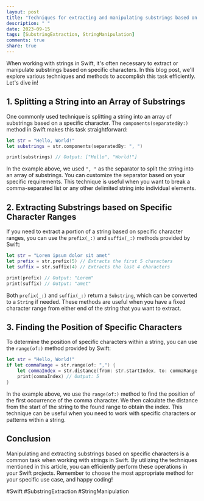 ```yaml
---
layout: post
title: "Techniques for extracting and manipulating substrings based on specific characters in Swift"
description: " "
date: 2023-09-15
tags: [SubstringExtraction, StringManipulation]
comments: true
share: true
---
```


When working with strings in Swift, it's often necessary to extract or manipulate substrings based on specific characters. In this blog post, we'll explore various techniques and methods to accomplish this task efficiently. Let's dive in!

## 1. Splitting a String into an Array of Substrings

One commonly used technique is splitting a string into an array of substrings based on a specific character. The `components(separatedBy:)` method in Swift makes this task straightforward:

```swift
let str = "Hello, World!"
let substrings = str.components(separatedBy: ", ")

print(substrings) // Output: ["Hello", "World!"]
```

In the example above, we used `", "` as the separator to split the string into an array of substrings. You can customize the separator based on your specific requirements. This technique is useful when you want to break a comma-separated list or any other delimited string into individual elements.

## 2. Extracting Substrings based on Specific Character Ranges

If you need to extract a portion of a string based on specific character ranges, you can use the `prefix(_:)` and `suffix(_:)` methods provided by Swift:

```swift
let str = "Lorem ipsum dolor sit amet"
let prefix = str.prefix(5) // Extracts the first 5 characters
let suffix = str.suffix(4) // Extracts the last 4 characters

print(prefix) // Output: "Lorem"
print(suffix) // Output: "amet"
```

Both `prefix(_:)` and `suffix(_:)` return a `Substring`, which can be converted to a `String` if needed. These methods are useful when you have a fixed character range from either end of the string that you want to extract.

## 3. Finding the Position of Specific Characters

To determine the position of specific characters within a string, you can use the `range(of:)` method provided by Swift:

```swift
let str = "Hello, World!"
if let commaRange = str.range(of: ",") {
    let commaIndex = str.distance(from: str.startIndex, to: commaRange.lowerBound)
    print(commaIndex) // Output: 5
}
```

In the example above, we use the `range(of:)` method to find the position of the first occurrence of the comma character. We then calculate the distance from the start of the string to the found range to obtain the index. This technique can be useful when you need to work with specific characters or patterns within a string.

## Conclusion

Manipulating and extracting substrings based on specific characters is a common task when working with strings in Swift. By utilizing the techniques mentioned in this article, you can efficiently perform these operations in your Swift projects. Remember to choose the most appropriate method for your specific use case, and happy coding!

#Swift #SubstringExtraction #StringManipulation